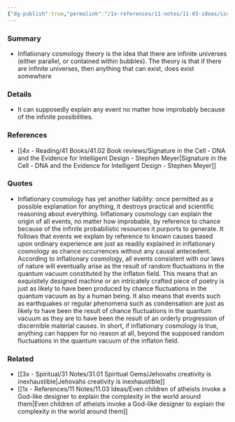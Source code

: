 ```yaml
---
{"dg-publish":true,"permalink":"/1x-references/11-notes/11-03-ideas/issues-with-inflationary-cosmology-theory/","title":"Issues with nflationary cosmology theory","dgShowBacklinks":false}
---
```



### Summary
- Inflationary cosmology theory is the idea that there are infinite universes (either parallel, or contained within bubbles). The theory is that if there are infinite universes, then anything that can exist, does exist somewhere

### Details
- It can supposedly explain any event no matter how improbably because of the infinite possibilities. 

### References
- [[4x - Reading/41 Books/41.02 Book reviews/Signature in the Cell - DNA and the Evidence for Intelligent Design - Stephen Meyer\|Signature in the Cell - DNA and the Evidence for Intelligent Design - Stephen Meyer]]

### Quotes
- Inflationary cosmology has yet another liability: once permitted as a possible explanation for anything, it destroys practical and scientific reasoning about everything. Inflationary cosmology can explain the origin of all events, no matter how improbable, by reference to chance because of the infinite probabilistic resources it purports to generate. It follows that events we explain by reference to known causes based upon ordinary experience are just as readily explained in inflationary cosmology as chance occurrences without any causal antecedent. According to inflationary cosmology, all events consistent with our laws of nature will eventually arise as the result of random fluctuations in the quantum vacuum constituted by the inflaton field. This means that an exquisitely designed machine or an intricately crafted piece of poetry is just as likely to have been produced by chance fluctuations in the quantum vacuum as by a human being. It also means that events such as earthquakes or regular phenomena such as condensation are just as likely to have been the result of chance fluctuations in the quantum vacuum as they are to have been the result of an orderly progression of discernible material causes. In short, if inflationary cosmology is true, anything can happen for no reason at all, beyond the supposed random fluctuations in the quantum vacuum of the inflaton field.

### Related
- [[3x - Spiritual/31 Notes/31.01 Spiritual Gems/Jehovahs creativity is inexhaustible\|Jehovahs creativity is inexhaustible]]
- [[1x - References/11 Notes/11.03 Ideas/Even children of atheists invoke a God-like designer to explain the complexity in the world around them\|Even children of atheists invoke a God-like designer to explain the complexity in the world around them]]
